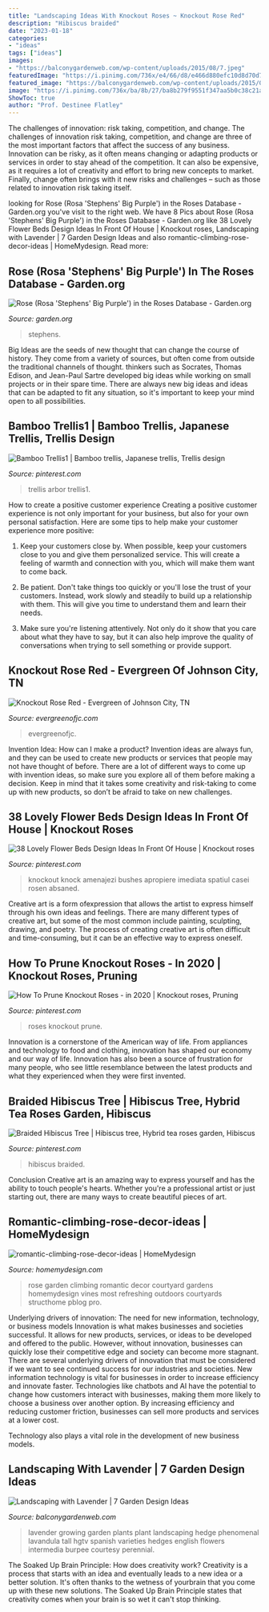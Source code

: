 ```yaml
---
title: "Landscaping Ideas With Knockout Roses ~ Knockout Rose Red"
description: "Hibiscus braided"
date: "2023-01-18"
categories:
- "ideas"
tags: ["ideas"]
images:
- "https://balconygardenweb.com/wp-content/uploads/2015/08/7.jpeg"
featuredImage: "https://i.pinimg.com/736x/e4/66/d8/e466d880efc10d8d70d7dc4d6c57e698.jpg"
featured_image: "https://balconygardenweb.com/wp-content/uploads/2015/08/7.jpeg"
image: "https://i.pinimg.com/736x/ba/8b/27/ba8b279f9551f347aa5b0c38c21a2a64.jpg"
ShowToc: true
author: "Prof. Destinee Flatley"
---
```



The challenges of innovation: risk taking, competition, and change.
The challenges of innovation risk taking, competition, and change are three of the most important factors that affect the success of any business. Innovation can be risky, as it often means changing or adapting products or services in order to stay ahead of the competition. It can also be expensive, as it requires a lot of creativity and effort to bring new concepts to market. Finally, change often brings with it new risks and challenges – such as those related to innovation risk taking itself.

	

		
looking for Rose (Rosa &#039;Stephens&#039; Big Purple&#039;) in the Roses Database - Garden.org you've visit to the right web. We have 8 Pics about Rose (Rosa &#039;Stephens&#039; Big Purple&#039;) in the Roses Database - Garden.org like 38 Lovely Flower Beds Design Ideas In Front Of House | Knockout roses, Landscaping with Lavender | 7 Garden Design Ideas and also romantic-climbing-rose-decor-ideas | HomeMydesign. Read more:
		
    
## Rose (Rosa &#039;Stephens&#039; Big Purple&#039;) In The Roses Database - Garden.org

<img loading=lazy src="https://garden.org/pics/2017-06-05/Rebekah/ef83f1.jpg" onerror="this.onerror=null;this.src='https://tse2.mm.bing.net/th?id=OIP.U6Ztj-_R7EagH1RBBhvwQwHaJ3&amp;pid=15.1';" alt="Rose (Rosa &#039;Stephens&#039; Big Purple&#039;) in the Roses Database - Garden.org">

_Source: garden.org_

>stephens. 

	

Big Ideas are the seeds of new thought that can change the course of history. They come from a variety of sources, but often come from outside the traditional channels of thought. thinkers such as Socrates, Thomas Edison, and Jean-Paul Sartre developed big ideas while working on small projects or in their spare time. There are always new big ideas and ideas that can be adapted to fit any situation, so it's important to keep your mind open to all possibilities.

    
## Bamboo Trellis1 | Bamboo Trellis, Japanese Trellis, Trellis Design

<img loading=lazy src="https://i.pinimg.com/736x/ba/8b/27/ba8b279f9551f347aa5b0c38c21a2a64.jpg" onerror="this.onerror=null;this.src='https://tse2.mm.bing.net/th?id=OIP.QJtUycdUbPUg9XXxHJXk0QAAAA&amp;pid=15.1';" alt="Bamboo Trellis1 | Bamboo trellis, Japanese trellis, Trellis design">

_Source: pinterest.com_

>trellis arbor trellis1. 

	

How to create a positive customer experience
Creating a positive customer experience is not only important for your business, but also for your own personal satisfaction. Here are some tips to help make your customer experience more positive:
1. Keep your customers close by. When possible, keep your customers close to you and give them personalized service. This will create a feeling of warmth and connection with you, which will make them want to come back.

2. Be patient. Don't take things too quickly or you'll lose the trust of your customers. Instead, work slowly and steadily to build up a relationship with them. This will give you time to understand them and learn their needs.

3. Make sure you're listening attentively. Not only do it show that you care about what they have to say, but it can also help improve the quality of conversations when trying to sell something or provide support.

    
## Knockout Rose Red - Evergreen Of Johnson City, TN

<img loading=lazy src="https://evergreenofjc.com/wp-content/uploads/2013/06/Knockout-Roses2-768x533.jpeg" onerror="this.onerror=null;this.src='https://tse1.mm.bing.net/th?id=OIP.VcONwFBG-R-Kd-pEZh-y-gHaFI&amp;pid=15.1';" alt="Knockout Rose Red - Evergreen of Johnson City, TN">

_Source: evergreenofjc.com_

>evergreenofjc. 

	

Invention Idea: How can I make a product?
Invention ideas are always fun, and they can be used to create new products or services that people may not have thought of before. There are a lot of different ways to come up with invention ideas, so make sure you explore all of them before making a decision. Keep in mind that it takes some creativity and risk-taking to come up with new products, so don’t be afraid to take on new challenges.

    
## 38 Lovely Flower Beds Design Ideas In Front Of House | Knockout Roses

<img loading=lazy src="https://i.pinimg.com/736x/e4/66/d8/e466d880efc10d8d70d7dc4d6c57e698.jpg" onerror="this.onerror=null;this.src='https://tse4.mm.bing.net/th?id=OIP.inPKFllfFcoWuwrauM96iAHaJ3&amp;pid=15.1';" alt="38 Lovely Flower Beds Design Ideas In Front Of House | Knockout roses">

_Source: pinterest.com_

>knockout knock amenajezi bushes apropiere imediata spatiul casei rosen absaned. 

	

Creative art is a form ofexpression that allows the artist to express himself through his own ideas and feelings. There are many different types of creative art, but some of the most common include painting, sculpting, drawing, and poetry. The process of creating creative art is often difficult and time-consuming, but it can be an effective way to express oneself.

    
## How To Prune Knockout Roses - In 2020 | Knockout Roses, Pruning

<img loading=lazy src="https://i.pinimg.com/736x/96/a7/e6/96a7e6313883b68b3bd2a38a2000c51e.jpg" onerror="this.onerror=null;this.src='https://tse2.mm.bing.net/th?id=OIP.uy9HlghqPPV5LXMTayDoAgHaLS&amp;pid=15.1';" alt="How To Prune Knockout Roses - in 2020 | Knockout roses, Pruning">

_Source: pinterest.com_

>roses knockout prune. 

	

Innovation is a cornerstone of the American way of life. From appliances and technology to food and clothing, innovation has shaped our economy and our way of life. Innovation has also been a source of frustration for many people, who see little resemblance between the latest products and what they experienced when they were first invented.

    
## Braided Hibiscus Tree | Hibiscus Tree, Hybrid Tea Roses Garden, Hibiscus

<img loading=lazy src="https://i.pinimg.com/736x/30/fa/81/30fa81459e18ba16c5413f73921dc65b.jpg" onerror="this.onerror=null;this.src='https://tse3.mm.bing.net/th?id=OIP.qKdA2jNaTQpgQSMMYdayQgHaNK&amp;pid=15.1';" alt="Braided Hibiscus Tree | Hibiscus tree, Hybrid tea roses garden, Hibiscus">

_Source: pinterest.com_

>hibiscus braided. 

	

Conclusion
Creative art is an amazing way to express yourself and has the ability to touch people's hearts. Whether you're a professional artist or just starting out, there are many ways to create beautiful pieces of art.

    
## Romantic-climbing-rose-decor-ideas | HomeMydesign

<img loading=lazy src="https://homemydesign.com/wp-content/uploads/2019/11/romantic-climbing-rose-decor-ideas.jpg" onerror="this.onerror=null;this.src='https://tse1.mm.bing.net/th?id=OIP.ZjhHG5SiNRRJCEnHkoHTFQHaLH&amp;pid=15.1';" alt="romantic-climbing-rose-decor-ideas | HomeMydesign">

_Source: homemydesign.com_

>rose garden climbing romantic decor courtyard gardens homemydesign vines most refreshing outdoors courtyards structhome pblog pro. 

	

Underlying drivers of innovation: The need for new information, technology, or business models
Innovation is what makes businesses and societies successful. It allows for new products, services, or ideas to be developed and offered to the public. However, without innovation, businesses can quickly lose their competitive edge and society can become more stagnant. There are several underlying drivers of innovation that must be considered if we want to see continued success for our industries and societies.
New information technology is vital for businesses in order to increase efficiency and innovate faster. Technologies like chatbots and AI have the potential to change how customers interact with businesses, making them more likely to choose a business over another option. By increasing efficiency and reducing customer friction, businesses can sell more products and services at a lower cost.

Technology also plays a vital role in the development of new business models.

    
## Landscaping With Lavender | 7 Garden Design Ideas

<img loading=lazy src="https://balconygardenweb.com/wp-content/uploads/2015/08/7.jpeg" onerror="this.onerror=null;this.src='https://tse2.mm.bing.net/th?id=OIP.ISgIV1m3qAgw-yJVPf7kJQHaLH&amp;pid=15.1';" alt="Landscaping with Lavender | 7 Garden Design Ideas">

_Source: balconygardenweb.com_

>lavender growing garden plants plant landscaping hedge phenomenal lavandula tall hgtv spanish varieties hedges english flowers intermedia burpee courtesy perennial. 

	

The Soaked Up Brain Principle: How does creativity work?
Creativity is a process that starts with an idea and eventually leads to a new idea or a better solution. It's often thanks to the wetness of yourbrain that you come up with these new solutions. The Soaked Up Brain Principle states that creativity comes when your brain is so wet it can't stop thinking.

